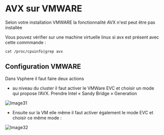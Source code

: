 # AVX sur VMWARE 

Selon votre installation VMWARE la fonctionnalité AVX n'est peut être pas installée 

Vous pouvez vérifier sur une machine virtuelle linux si avx est présent avec cette commmande : 

```
cat /proc/cpuinfo|grep avx
```

## Configuration VMWARE 
 Dans Vsphere il faut faire deux actions

- au niveau du cluster il faut activer le VMWare EVC et choisir un mode qui propose l’AVX. Prendre Intel « Sandy Bridge » Generation

![Image31](https://github.com/Libertech-FR/sesame-exemple/assets/7698629/bb0bda04-ee22-4cc5-9434-92edb02577a7)

- Ensuite sur la VM elle même il faut activer également le mode EVC et choisir ce même mode :

![Image32](https://github.com/Libertech-FR/sesame-exemple/assets/7698629/84fa1ac6-a702-477d-90f5-b1b57d7b1bcf)


